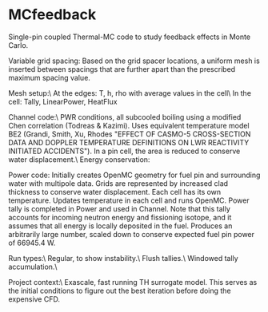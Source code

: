 # MCfeedback
Single-pin coupled Thermal-MC code to study feedback effects in Monte Carlo. 

Variable grid spacing:
Based on the grid spacer locations, a uniform mesh is inserted between spacings that are further apart than the prescribed maximum spacing value. 

Mesh setup:\\
At the edges: T, h, rho with average values in the cell\\
In the cell: Tally, LinearPower, HeatFlux

Channel code:\\
PWR conditions, all subcooled boiling using a modified Chen correlation (Todreas & Kazimi). Uses equivalent temperature model BE2 (Grandi, Smith, Xu, Rhodes "EFFECT OF CASMO-5 CROSS-SECTION DATA AND DOPPLER TEMPERATURE DEFINITIONS ON LWR REACTIVITY INITIATED ACCIDENTS"). In a pin cell, the area is reduced to conserve water displacement.\\
Energy conservation:

Power code:
Initially creates OpenMC geometry for fuel pin and surrounding water with multipole data. Grids are represented by increased clad thickness to conserve water displacement. Each cell has its own temperature. 
Updates temperature in each cell and runs OpenMC. 
Power tally is completed in Power and used in Channel. Note that this tally accounts for incoming neutron energy and fissioning isotope, and it assumes that all energy is locally deposited in the fuel.  Produces an arbitrarily large number, scaled down to conserve expected fuel pin power of 66945.4 W.

Run types:\\
Regular, to show instability.\\
Flush tallies.\\
Windowed tally accumulation.\\

Project context:\\
Exascale, fast running TH surrogate model. This serves as the initial conditions to figure out the best iteration before doing the expensive CFD. 
